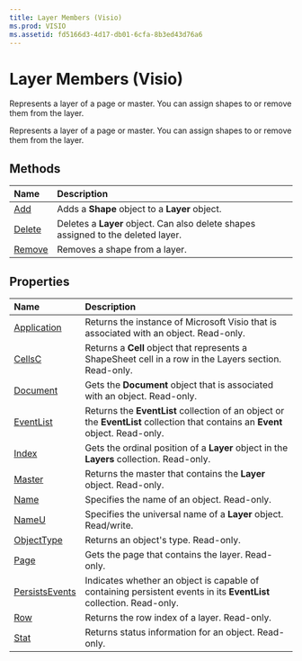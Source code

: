 ```yaml
---
title: Layer Members (Visio)
ms.prod: VISIO
ms.assetid: fd5166d3-4d17-db01-6cfa-8b3ed43d76a6
---
```



# Layer Members (Visio)
Represents a layer of a page or master. You can assign shapes to or remove them from the layer.

Represents a layer of a page or master. You can assign shapes to or remove them from the layer.


## Methods



|**Name**|**Description**|
|:-----|:-----|
|[Add](layer-add-method-visio.md)|Adds a  **Shape** object to a **Layer** object.|
|[Delete](layer-delete-method-visio.md)|Deletes a  **Layer** object. Can also delete shapes assigned to the deleted layer.|
|[Remove](layer-remove-method-visio.md)|Removes a shape from a layer.|

## Properties



|**Name**|**Description**|
|:-----|:-----|
|[Application](layer-application-property-visio.md)|Returns the instance of Microsoft Visio that is associated with an object. Read-only.|
|[CellsC](layer-cellsc-property-visio.md)|Returns a  **Cell** object that represents a ShapeSheet cell in a row in the Layers section. Read-only.|
|[Document](layer-document-property-visio.md)|Gets the  **Document** object that is associated with an object. Read-only.|
|[EventList](layer-eventlist-property-visio.md)|Returns the  **EventList** collection of an object or the **EventList** collection that contains an **Event** object. Read-only.|
|[Index](layer-index-property-visio.md)|Gets the ordinal position of a  **Layer** object in the **Layers** collection. Read-only.|
|[Master](layer-master-property-visio.md)|Returns the master that contains the  **Layer** object. Read-only.|
|[Name](layer-name-property-visio.md)|Specifies the name of an object. Read-only.|
|[NameU](layer-nameu-property-visio.md)|Specifies the universal name of a  **Layer** object. Read/write.|
|[ObjectType](layer-objecttype-property-visio.md)|Returns an object's type. Read-only.|
|[Page](layer-page-property-visio.md)|Gets the page that contains the layer. Read-only.|
|[PersistsEvents](layer-persistsevents-property-visio.md)|Indicates whether an object is capable of containing persistent events in its  **EventList** collection. Read-only.|
|[Row](layer-row-property-visio.md)|Returns the row index of a layer. Read-only.|
|[Stat](layer-stat-property-visio.md)|Returns status information for an object. Read-only.|

